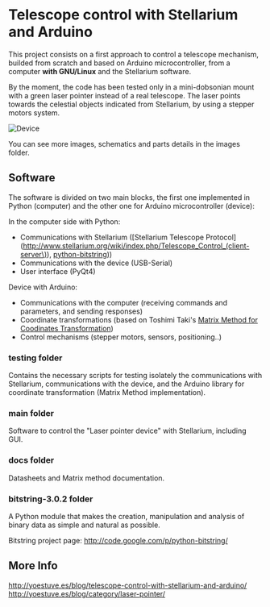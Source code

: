 Telescope control with Stellarium and Arduino
==============================================


This project consists on a first approach to control a telescope mechanism, builded from scratch and
based on Arduino microcontroller, from a computer **with GNU/Linux** and the Stellarium software.

By the moment, the code has been tested only in a mini-dobsonian mount with a green laser pointer instead 
of a real telescope. The laser points towards the celestial objects indicated from Stellarium, by using a
stepper motors system.

![Device](https://raw.github.com/juanrmn/Arduino-Telescope-Control/master/images/photo_1_small.jpg)

You can see more images, schematics and parts details in the images folder.


Software
---------

The software is divided on two main blocks, the first one implemented in Python (computer) and the other
one for Arduino microcontroller (device):

In the computer side with Python:

* Communications with Stellarium ([Stellarium Telescope Protocol](http://www.stellarium.org/wiki/index.php/Telescope_Control_(client-server\)), [python-bitstring](http://code.google.com/p/python-bitstring/)))
* Communications with the device (USB-Serial)
* User interface (PyQt4)

Device with Arduino:

* Communications with the computer (receiving commands and parameters, and sending responses)
* Coordinate transformations (based on Toshimi Taki's [Matrix Method for Coodinates Transformation](http://www.geocities.jp/toshimi_taki/matrix/matrix.htm))
* Control mechanisms (stepper motors, sensors, positioning..)



### testing folder

Contains the necessary scripts for testing isolately the communications with Stellarium, communications with the device, 
and the Arduino library for coordinate transformation (Matrix Method implementation).


### main folder

Software to control the "Laser pointer device" with Stellarium, including GUI.


### docs folder

Datasheets and Matrix method documentation.


### bitstring-3.0.2 folder

A Python module that makes the creation, manipulation and analysis of binary data as simple and natural as possible.

Bitstring project page: http://code.google.com/p/python-bitstring/


More Info
---------
http://yoestuve.es/blog/telescope-control-with-stellarium-and-arduino/
http://yoestuve.es/blog/category/laser-pointer/
